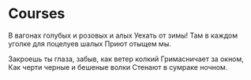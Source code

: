 # Courses
В вагонах голубых и розовых и алых
Уехать от зимы!
Там в каждом уголке для поцелуев шалых
Приют отыщем мы.

Закроешь ты глаза, забыв, как ветер колкий
Гримасничает за окном,
Как черти черные и бешеные волки
Стенают в сумраке ночном.
